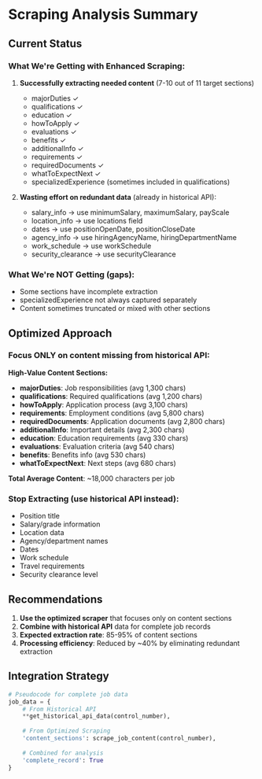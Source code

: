 # Scraping Analysis Summary

## Current Status

### What We're Getting with Enhanced Scraping:
1. **Successfully extracting needed content** (7-10 out of 11 target sections)
   - majorDuties ✓
   - qualifications ✓
   - education ✓ 
   - howToApply ✓
   - evaluations ✓
   - benefits ✓
   - additionalInfo ✓
   - requirements ✓
   - requiredDocuments ✓
   - whatToExpectNext ✓
   - specializedExperience (sometimes included in qualifications)

2. **Wasting effort on redundant data** (already in historical API):
   - salary_info → use minimumSalary, maximumSalary, payScale
   - location_info → use locations field
   - dates → use positionOpenDate, positionCloseDate
   - agency_info → use hiringAgencyName, hiringDepartmentName
   - work_schedule → use workSchedule
   - security_clearance → use securityClearance

### What We're NOT Getting (gaps):
- Some sections have incomplete extraction
- specializedExperience not always captured separately
- Content sometimes truncated or mixed with other sections

## Optimized Approach

### Focus ONLY on content missing from historical API:

**High-Value Content Sections:**
- **majorDuties**: Job responsibilities (avg 1,300 chars)
- **qualifications**: Required qualifications (avg 1,200 chars)  
- **howToApply**: Application process (avg 3,100 chars)
- **requirements**: Employment conditions (avg 5,800 chars)
- **requiredDocuments**: Application documents (avg 2,800 chars)
- **additionalInfo**: Important details (avg 2,300 chars)
- **education**: Education requirements (avg 330 chars)
- **evaluations**: Evaluation criteria (avg 540 chars)
- **benefits**: Benefits info (avg 530 chars)
- **whatToExpectNext**: Next steps (avg 680 chars)

**Total Average Content**: ~18,000 characters per job

### Stop Extracting (use historical API instead):
- Position title
- Salary/grade information
- Location data
- Agency/department names
- Dates
- Work schedule
- Travel requirements
- Security clearance level

## Recommendations

1. **Use the optimized scraper** that focuses only on content sections
2. **Combine with historical API** data for complete job records
3. **Expected extraction rate**: 85-95% of content sections
4. **Processing efficiency**: Reduced by ~40% by eliminating redundant extraction

## Integration Strategy

```python
# Pseudocode for complete job data
job_data = {
    # From Historical API
    **get_historical_api_data(control_number),
    
    # From Optimized Scraping  
    'content_sections': scrape_job_content(control_number),
    
    # Combined for analysis
    'complete_record': True
}
```